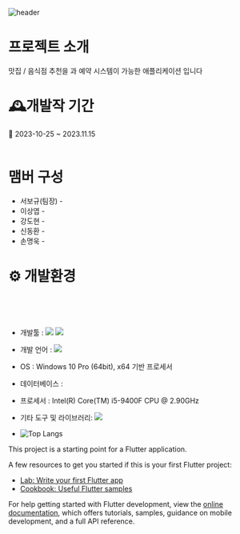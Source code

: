![header](https://capsule-render.vercel.app/api?type=Waving&color=auto&height=300&section=header&text=Food_marvelr&animation=fadeIn&fontSize=90)

# 프로젝트 소개

맛집 / 음식점 추천을 과 예약 시스템이 가능한 애플리케이션 입니다

# 🕰개발작 기간 
📆 2023-10-25 ~ 2023.11.15
<br>
<br>

# 맴버 구성
* 서보규(팀장) -
* 이상엽 -
* 강도현 -
* 신동환 -
* 손명욱 -

# ⚙ 개발환경
<br><br><br>

* 개발툴 : <img src="https://img.shields.io/badge/androidstudio-3DDC84?style=for-the-badge&logo=androidstudio&logoColor=white">   <img src="https://img.shields.io/badge/flutter-02569B?style=for-the-badge&logo=flutter&logoColor=white">
* 개발 언어 : <img src="https://img.shields.io/badge/dart-0175C2?style=for-the-badge&logo=dart&logoColor=white"> 
* OS : Windows 10 Pro (64bit), x64 기반 프로세서
* 데이터베이스 :
* 프로세서 : Intel(R) Core(TM) i5-9400F CPU @ 2.90GHz
* 기타 도구 및 라이브러리: <img src="https://img.shields.io/badge/github-181717?style=for-the-badge&logo=github&logoColor=white">

* ![Top Langs](https://github-readme-stats.vercel.app/api/top-langs/?username=anuraghazra&layout=compact)

This project is a starting point for a Flutter application.

A few resources to get you started if this is your first Flutter project:

- [Lab: Write your first Flutter app](https://docs.flutter.dev/get-started/codelab)
- [Cookbook: Useful Flutter samples](https://docs.flutter.dev/cookbook)

For help getting started with Flutter development, view the
[online documentation](https://docs.flutter.dev/), which offers tutorials,
samples, guidance on mobile development, and a full API reference.
